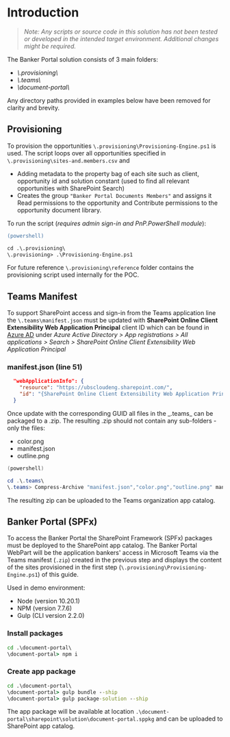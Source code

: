 # Introduction

> _Note: Any scripts or source code in this solution has not been tested or developed in the intended target environment. Additional changes might be required._

The Banker Portal solution consists of 3 main folders:

- _\\.provisioning\\_
- _\\.teams\\_
- _\\document-portal\\_

Any directory paths provided in examples below have been removed for clarity and brevity.

## Provisioning

To provision the opportunities `\.provisioning\Provisioning-Engine.ps1` is used. The script loops over all opportunities specified in `\.provisioning\sites-and.members.csv` and

- Adding metadata to the property bag of each site such as client, opportunity id and solution constant (used to find all relevant opportunities with SharePoint Search)
- Creates the group `"Banker Portal Documents Members"` and assigns it Read permissions to the opportunity and Contribute permissions to the opportunity document library.

To run the script (_requires admin sign-in and PnP.PowerShell module_):

```ps
(powershell)

cd .\.provisioning\
\.provisioning> .\Provisioning-Engine.ps1
```

For future reference `\.provisioning\reference` folder contains the provisioning script used internally for the POC.

## Teams Manifest

To support SharePoint access and sign-in from the Teams application line the `\.teams\manifest.json` must be updated with **SharePoint Online Client Extensibility Web Application Principal** client ID which can be found in [Azure AD](https://aad.portal.azure.com#dashboard) under _Azure Active Directory > App registrations > All applications > Search > SharePoint Online Client Extensibility Web Application Principal_

### manifest.json (line 51)

```json
  "webApplicationInfo": {
    "resource": "https://ubscloudeng.sharepoint.com/",
    "id": "{SharePoint Online Client Extensibility Web Application Principal ID}"
  }
```

Once update with the corresponding GUID all files in the \_\.teams\_ can be packaged to a .zip. The resulting .zip should not contain any sub-folders - only the files:

- color.png
- manifest.json
- outline.png

```powershell
(powershell)

cd .\.teams\
\.teams> Compress-Archive "manifest.json","color.png","outline.png" manifest.zip
```

The resulting zip can be uploaded to the Teams organization app catalog.

## Banker Portal (SPFx)

To access the Banker Portal the SharePoint Framework (SPFx) packages must be deployed to the SharePoint app catalog. The Banker Portal WebPart will be the application bankers' access in Microsoft Teams via the Teams manifest (`.zip`) created in the previous step and displays the content of the sites provisioned in the first step (`\.provisioning\Provisioning-Engine.ps1`) of this guide.

Used in demo environment:

- Node (version 10.20.1)
- NPM (version 7.7.6)
- Gulp (CLI version 2.2.0)

### Install packages

```cmd
cd .\document-portal\
\document-portal> npm i
```

### Create app package

```cmd
cd .\document-portal\
\document-portal> gulp bundle --ship
\document-portal> gulp package-solution --ship
```

The app package will be available at location `.\document-portal\sharepoint\solution\document-portal.sppkg` and can be uploaded to SharePoint app catalog.
